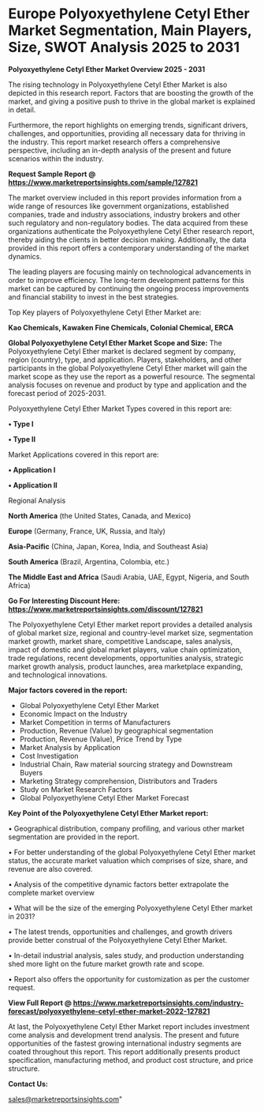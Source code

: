  # Europe Polyoxyethylene Cetyl Ether Market Segmentation, Main Players, Size, SWOT Analysis 2025 to 2031

<Strong> Polyoxyethylene Cetyl Ether Market Overview 2025 - 2031</strong>

The rising technology in Polyoxyethylene Cetyl Ether Market is also depicted in this research report. Factors that are boosting the growth of the market, and giving a positive push to thrive in the global market is explained in detail.

Furthermore, the report highlights on emerging trends, significant drivers, challenges, and opportunities, providing all necessary data for thriving in the industry. This report market research offers a comprehensive perspective, including an in-depth analysis of the present and future scenarios within the industry.

<strong>Request Sample Report @ <a href=https://www.marketreportsinsights.com/sample/127821>https://www.marketreportsinsights.com/sample/127821</a></strong>

The market overview included in this report provides information from a wide range of resources like government organizations, established companies, trade and industry associations, industry brokers and other such regulatory and non-regulatory bodies. The data acquired from these organizations authenticate the Polyoxyethylene Cetyl Ether research report, thereby aiding the clients in better decision making. Additionally, the data provided in this report offers a contemporary understanding of the market dynamics.

The leading players are focusing mainly on technological advancements in order to improve efficiency. The long-term development patterns for this market can be captured by continuing the ongoing process improvements and financial stability to invest in the best strategies.

Top Key players of Polyoxyethylene Cetyl Ether Market are:

<strong>Kao Chemicals, Kawaken Fine Chemicals, Colonial Chemical, ERCA</strong>

<strong><b>Global Polyoxyethylene Cetyl Ether Market Scope and Size:</b></strong>
The Polyoxyethylene Cetyl Ether market is declared segment by company, region (country), type, and application. Players, stakeholders, and other participants in the global Polyoxyethylene Cetyl Ether market will gain the market scope as they use the report as a powerful resource. The segmental analysis focuses on revenue and product by type and application and the forecast period of 2025-2031.

Polyoxyethylene Cetyl Ether Market Types covered in this report are:

<strong>• Type I

• Type II</strong>

Market Applications covered in this report are:

<strong>• Application I

• Application II</strong> 

Regional Analysis

<strong>North America</strong> (the United States, Canada, and Mexico)

<strong>Europe</strong> (Germany, France, UK, Russia, and Italy)

<strong>Asia-Pacific</strong> (China, Japan, Korea, India, and Southeast Asia)

<strong>South America</strong> (Brazil, Argentina, Colombia, etc.)

<strong>The Middle East and Africa</strong> (Saudi Arabia, UAE, Egypt, Nigeria, and South Africa)

<strong>Go For Interesting Discount Here: <a href=https://www.marketreportsinsights.com/discount/127821>https://www.marketreportsinsights.com/discount/127821</a></strong>

The Polyoxyethylene Cetyl Ether market report provides a detailed analysis of global market size, regional and country-level market size, segmentation market growth, market share, competitive Landscape, sales analysis, impact of domestic and global market players, value chain optimization, trade regulations, recent developments, opportunities analysis, strategic market growth analysis, product launches, area marketplace expanding, and technological innovations.

<strong><b>Major factors covered in the report:</b></strong>
<ul>
  <li>Global Polyoxyethylene Cetyl Ether Market </li>
  <li>Economic Impact on the Industry</li>
  <li>Market Competition in terms of Manufacturers</li>
  <li>Production, Revenue (Value) by geographical segmentation</li>
  <li>Production, Revenue (Value), Price Trend by Type</li>
  <li>Market Analysis by Application</li>
  <li>Cost Investigation</li>
  <li>Industrial Chain, Raw material sourcing strategy and Downstream Buyers</li>
  <li>Marketing Strategy comprehension, Distributors and Traders</li>
  <li>Study on Market Research Factors</li>
  <li>Global Polyoxyethylene Cetyl Ether Market Forecast</li>
</ul>

<strong><b>Key Point of the Polyoxyethylene Cetyl Ether Market report:</b></strong>

• Geographical distribution, company profiling, and various other market segmentation are provided in the report.

• For better understanding of the global Polyoxyethylene Cetyl Ether market status, the accurate market valuation which comprises of size, share, and revenue are also covered.

• Analysis of the competitive dynamic factors better extrapolate the complete market overview

• What will be the size of the emerging Polyoxyethylene Cetyl Ether market in 2031?

• The latest trends, opportunities and challenges, and growth drivers provide better construal of the Polyoxyethylene Cetyl Ether Market.

• In-detail industrial analysis, sales study, and production understanding shed more light on the future market growth rate and scope.

• Report also offers the opportunity for customization as per the customer request.

<strong><b>View Full Report @ <a href=https://www.marketreportsinsights.com/industry-forecast/polyoxyethylene-cetyl-ether-market-2022-127821>https://www.marketreportsinsights.com/industry-forecast/polyoxyethylene-cetyl-ether-market-2022-127821</a></b></strong>


At last, the Polyoxyethylene Cetyl Ether Market report includes investment come analysis and development trend analysis. The present and future opportunities of the fastest growing international industry segments are coated throughout this report. This report additionally presents product specification, manufacturing method, and product cost structure, and price structure.

<strong>Contact Us:</strong>

sales@marketreportsinsights.com"
